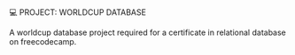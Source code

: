 💻 PROJECT: WORLDCUP DATABASE

A worldcup database project required for a certificate in relational database on freecodecamp.
